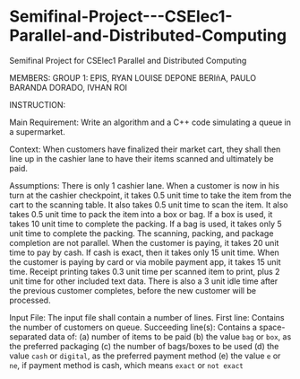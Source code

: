 # Semifinal-Project---CSElec1-Parallel-and-Distributed-Computing
Semifinal Project for CSElec1 Parallel and Distributed Computing

MEMBERS:
  GROUP 1:
            EPIS, RYAN LOUISE DEPONE
            BERIñA, PAULO BARANDA
            DORADO, IVHAN ROI

INSTRUCTION:

Main Requirement: Write an algorithm and a C++ code simulating a queue in a supermarket.

Context: When customers have finalized their market cart, they shall then line up in the cashier lane to have their items scanned and ultimately be paid.

Assumptions:
There is only 1 cashier lane.
When a customer is now in his turn at the cashier checkpoint, it takes 0.5 unit time to take the item from the cart to the scanning table.
It also takes 0.5 unit time to scan the item.
It also takes 0.5 unit time to pack the item into a box or bag.
If a box is used, it takes 10 unit time to complete the packing.
If a bag is used, it takes only 5 unit time to complete the packing.
The scanning, packing, and package completion are not parallel.
When the customer is paying, it takes 20 unit time to pay by cash. If cash is exact, then it takes only 15 unit time.
When the customer is paying by card or via mobile payment app, it takes 15 unit time.
Receipt printing takes 0.3 unit time per scanned item to print, plus 2 unit time for other included text data.
There is also a 3 unit idle time after the previous customer completes, before the new customer will be processed.

Input File:
The input file shall contain a number of lines.
First line: Contains the number of customers on queue.
Succeeding line(s): Contains a space-separated data of:
   (a) number of items to be paid
   (b) the value `bag` or `box`, as the preferred packaging
   (c) the number of bags/boxes to be used
   (d) the value `cash` or `digital`, as the preferred payment method
   (e) the value `e` or `ne`, if payment method is cash, which means `exact` or `not exact`
